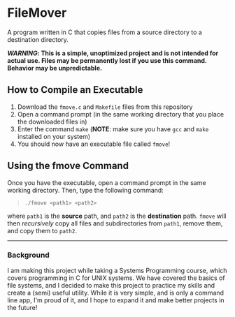 # FileMover
A program written in C that copies files from a source directory to a destination directory.

***WARNING*: This is a simple, unoptimized project and is not intended for actual use. Files may be permanently lost if you use this command. Behavior may be unpredictable.**

## How to Compile an Executable
1. Download the `fmove.c` and `Makefile` files from this repository
2. Open a command prompt (in the same working directory that you place the downloaded files in)
3. Enter the command `make` (**NOTE**: make sure you have `gcc` and `make` installed on your system)
4. You should now have an executable file called `fmove`!

## Using the fmove Command
Once you have the executable, open a command prompt in the same working directory. Then, type the following command:
> `./fmove <path1> <path2>`

where `path1` is the **source** path, and `path2` is the **destination** path. `fmove` will then *recursively* copy all files and subdirectories from `path1`, remove them, and copy them to `path2`.

---

### Background
I am making this project while taking a Systems Programming course, which covers programming in C for UNIX systems. We have covered the basics of file systems, and I decided to make this project to practice my skills and create a (semi) useful utility. While it is very simple, and is only a command line app, I'm proud of it, and I hope to expand it and make better projects in the future!
